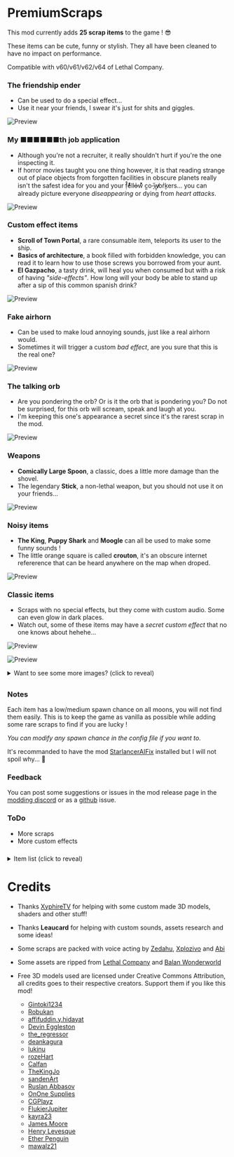 # PremiumScraps

This mod currently adds **25 scrap items** to the game ! 😎

These items can be cute, funny or stylish. They all have been cleaned to have no impact on performance.

Compatible with v60/v61/v62/v64 of Lethal Company.

### The friendship ender
- Can be used to do a special effect...
- Use it near your friends, I swear it's just for shits and giggles.

![Preview](https://raw.githubusercontent.com/ZigzagAwaka/PremiumScraps/main/Images/premiumscraps-troll.PNG)

### My ■■■■■■th job application
- Although you're not a recruiter, it really shouldn't hurt if you're the one inspecting it.
- If horror movies taught you one thing however, it is that reading strange out of place objects from forgotten facilities in obscure planets really isn't the safest idea for you and your f̣̓̊eͦ́ͦllo̵̶̍w͛ͮ͒ c͍o-̖̋w̸̱͎or̬͗kers... you can already picture everyone *diseappearing* or dying from *heart attacks*.

![Preview](https://raw.githubusercontent.com/ZigzagAwaka/PremiumScraps/main/Images/premiumscraps-darkjob.png)

### Custom effect items
- **Scroll of Town Portal**, a rare consumable item, teleports its user to the ship.
- **Basics of architecture**, a book filled with forbidden knowledge, you can read it to learn how to use those screws you borrowed from your aunt.
- **El Gazpacho**, a tasty drink, will heal you when consumed but with a risk of having *"side-effects"*. How long will your body be able to stand up after a sip of this common spanish drink?

![Preview](https://raw.githubusercontent.com/ZigzagAwaka/PremiumScraps/main/Images/premiumscraps-effects.PNG)

### Fake airhorn
- Can be used to make loud annoying sounds, just like a real airhorn would.
- Sometimes it will trigger a custom *bad effect*, are you sure that this is the real one?

![Preview](https://raw.githubusercontent.com/ZigzagAwaka/PremiumScraps/main/Images/premiumscraps-airhorn.PNG)

### The talking orb
- Are you pondering the orb? Or is it the orb that is pondering you? Do not be surprised, for this orb will scream, speak and laugh at you.
- I'm keeping this one's appearance a secret since it's the rarest scrap in the mod. 

![Preview](https://raw.githubusercontent.com/ZigzagAwaka/PremiumScraps/main/Images/premiumscraps-orb.PNG)

### Weapons
- **Comically Large Spoon**, a classic, does a little more damage than the shovel.
- The legendary **Stick**, a non-lethal weapon, but you should not use it on your friends...

![Preview](https://raw.githubusercontent.com/ZigzagAwaka/PremiumScraps/main/Images/premiumscraps-weapons.PNG)

### Noisy items
- **The King**, **Puppy Shark** and **Moogle** can all be used to make some funny sounds !
- The little orange square is called **crouton**, it's an obscure internet refererence that can be heard anywhere on the map when droped.

![Preview](https://raw.githubusercontent.com/ZigzagAwaka/PremiumScraps/main/Images/premiumscraps-audio.PNG)

### Classic items
- Scraps with no special effects, but they come with custom audio. Some can even glow in dark places.
- Watch out, some of these items may have a *secret custom effect* that no one knows about hehehe...

![Preview](https://raw.githubusercontent.com/ZigzagAwaka/PremiumScraps/main/Images/premiumscraps-preview1.PNG)

![Preview](https://raw.githubusercontent.com/ZigzagAwaka/PremiumScraps/main/Images/premiumscraps-preview2.PNG)

<details><summary>Want to see some more images? (click to reveal)</summary>

![Preview](https://raw.githubusercontent.com/ZigzagAwaka/PremiumScraps/main/Images/premiumscraps-preview3.PNG)

![Preview](https://raw.githubusercontent.com/ZigzagAwaka/PremiumScraps/main/Images/premiumscraps-variant.PNG)

</details>

##

### Notes
Each item has a low/medium spawn chance on all moons, you will not find them easily. This is to keep the game as vanilla as possible while adding some rare scraps to find if you are lucky !

*You can modify any spawn chance in the config file if you want to.*

It's recommanded to have the mod [StarlancerAIFix](https://thunderstore.io/c/lethal-company/p/AudioKnight/StarlancerAIFix/) installed but I will not spoil why... 🤫

### Feedback
You can post some suggestions or issues in the mod release page in the [modding discord](https://discord.com/invite/lcmod) or as a [github](https://github.com/ZigzagAwaka/PremiumScraps) issue.

### ToDo
- More scraps
- More custom effects

###

<details><summary>Item list (click to reveal)</summary>

- Frieren
- Chocobo
- Ainz Ooal Gown
- Helm of Domination
- The King
- Harry Mason
- Mystic Cristal
- Puppy Shark
- Rupee
- Ea-Nasir Statue
- HearthStone Card
- SODA
- Comically Large Spoon
- crouton
- Fake Airhorn
- Balan Statue
- The friendship ender
- Scroll of Town Portal
- Stick
- Basics of architecture
- Galvanized square steel
- My ■■■■■■th job application
- Moogle
- El Gazpacho
- The talking orb

</details>

##

# Credits

- Thanks [XyphireTV](https://www.twitch.tv/xyphiretv) for helping with some custom made 3D models, shaders and other stuff!

- Thanks **Leaucard** for helping with custom sounds, assets research and some ideas!

- Some scraps are packed with voice acting by [Zedahu](https://www.twitch.tv/zedahu), [Xplozivo](https://www.twitch.tv/xplozivo) and [Abi](https://www.instagram.com/abidesh_/)

- Some assets are ripped from [Lethal Company](https://store.steampowered.com/app/1966720/Lethal_Company/) and [Balan Wonderworld](https://store.steampowered.com/app/1341050/BALAN_WONDERWORLD/)

- Free 3D models used are licensed under Creative Commons Attribution, all credits goes to their respective creators. Support them if you like this mod!

    - [Gintoki1234](https://sketchfab.com/3d-models/frieren-plushie-209c79c641164b38a81e145b6af3f890)
    - [Robukan](https://sketchfab.com/3d-models/chocobo-from-world-of-final-fantasy-329f0b6d71f245e89ff6cf8371180025)
    - [affifuddin.y.hidayat](https://sketchfab.com/3d-models/ainz-ooal-gown-e62df306954144fbb613c6fc3b04e682)
    - [Devin Eggleston](https://sketchfab.com/3d-models/helm-of-domination-08c0069b2f5840cba920edc6c2b17a83)
    - [the_regressor](https://sketchfab.com/3d-models/cd-i-64-zelda-link-and-king-harkinian-e83b97e8963249b3b367e6d385ac7495)
    - [deankagura](https://sketchfab.com/3d-models/harry-mason-8e7c5249891e4520b9bc04cb2f8fb255)
    - [lukinu](https://sketchfab.com/3d-models/heart-in-glass-1dacc91d294141658633cce0a79ecd97)
    - [rozeHart](https://sketchfab.com/3d-models/vress-the-puppy-shark-0bf0ac5dd20f46cbb91534491438bb2f)
    - [Calfan](https://sketchfab.com/3d-models/legend-of-zelda-rupee-aa19b25bc1af41139a671403bc4110e3)
    - [TheKingJo](https://sketchfab.com/3d-models/standing-male-worshiper-game-ready-572f7a4aa653464eb96d14c5b953d600)
    - [sandenArt](https://sketchfab.com/3d-models/hearthstone-card-wisp-5c354d20122d4bdd946ca4b4f3c23ca9)
    - [Ruslan Abbasov](https://sketchfab.com/3d-models/psx-soda-can-2823eac5e9d14414a9577715274fd89f)
    - [OnOne Supplies](https://sketchfab.com/3d-models/spoon-lowpoly-9b3e16a7a2c04ca5907a09e4e4daaac7)
    - [CGPlayz](https://sketchfab.com/3d-models/ive-never-thought-of-it-like-that-beforeface-98547873477c45168dce192a48b1e9a7)
    - [FlukierJupiter](https://sketchfab.com/3d-models/scroll-7450e494eb654e9b937bb52724220e77)
    - [kayra23](https://sketchfab.com/3d-models/stick-d93365fe0cf54bac95b60027df67f179)
    - [James.Moore](https://sketchfab.com/3d-models/book-28e028e981604aacb25766852aa279ed)
    - [Henry Levesque](https://www.printables.com/en/model/961166-scale-14-gauge-2x2-square-steel-tubing)
    - [Ether Penguin](https://www.turbosquid.com/fr/3d-models/3d-moogle-1360579)
    - [mawalz21](https://sketchfab.com/3d-models/3december2020-day13-fizzy-drink-3110b5f1a2eb4cfa8b3c0ea2ecd4c8c3)